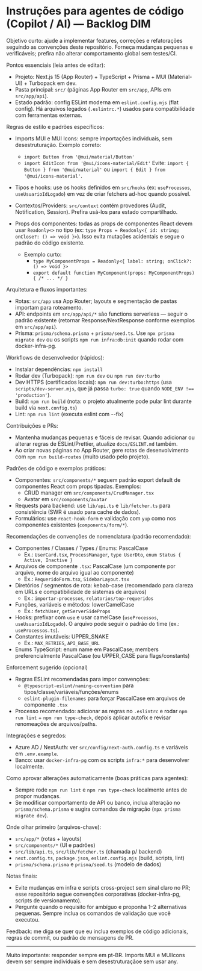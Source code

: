 # Instruções para agentes de código (Copilot / AI) — Backlog DIM

Objetivo curto: ajude a implementar features, correções e refatorações seguindo as convenções deste repositório. Forneça mudanças pequenas e verificáveis; prefira não alterar comportamento global sem testes/CI.

Pontos essenciais (leia antes de editar):

- Projeto: Next.js 15 (App Router) + TypeScript + Prisma + MUI (Material-UI) + Turbopack em dev.
- Pasta principal: `src/` (páginas App Router em `src/app`, APIs em `src/app/api`).
- Estado padrão: config ESLint moderna em `eslint.config.mjs` (flat config). Há arquivos legados (`.eslintrc.*`) usados para compatibilidade com ferramentas externas.

Regras de estilo e padrões específicos:

- Imports MUI e MUI Icons: sempre importações individuais, sem desestruturação. Exemplo correto:
  - `import Button from '@mui/material/Button'`
  - `import EditIcon from '@mui/icons-material/Edit'`
    Evite: `import { Button } from '@mui/material'` ou `import { Edit } from '@mui/icons-material'`.
- Tipos e hooks: use os hooks definidos em `src/hooks` (ex: `useProcessos`, `useUsuarioIdLogado`) em vez de criar fetchers ad-hoc quando possível.
- Contextos/Providers: `src/context` contém provedores (Audit, Notification, Session). Prefira usá-los para estado compartilhado.

- Props dos componentes: todas as props de componentes React devem usar `Readonly<>` no tipo (ex: `type Props = Readonly<{ id: string; onClose?: () => void }>`). Isso evita mutações acidentais e segue o padrão do código existente.
  - Exemplo curto:
    - `type MyComponentProps = Readonly<{ label: string; onClick?: () => void }>`
    - `export default function MyComponent(props: MyComponentProps) { /* ... */ }`

Arquitetura e fluxos importantes:

- Rotas: `src/app` usa App Router; layouts e segmentação de pastas importam para roteamento.
- API: endpoints em `src/app/api/*` são functions serverless — seguir o padrão existente (retornar Response/NextResponse conforme exemplos em `src/app/api`).
- Prisma: `prisma/schema.prisma` + `prisma/seed.ts`. Use `npx prisma migrate dev` ou os scripts `npm run infra:db:init` quando rodar com docker-infra-pg.

Workflows de desenvolvedor (rápidos):

- Instalar dependências: `npm install`
- Rodar dev (Turbopack): `npm run dev` ou `npm run dev:turbo`
- Dev HTTPS (certificados locais): `npm run dev:turbo:https` (usa `scripts/dev-server.mjs`, que já passa `turbo: true` quando `NODE_ENV !== 'production'`).
- Build: `npm run build` (nota: o projeto atualmente pode pular lint durante build via `next.config.ts`)
- Lint: `npm run lint` (executa eslint com --fix)

Contribuições e PRs:

- Mantenha mudanças pequenas e fáceis de revisar. Quando adicionar ou alterar regras de ESLint/Prettier, atualize `docs/ESLINT.md` também.
- Ao criar novas páginas no App Router, gere rotas de desenvolvimento com `npm run build-routes` (muito usado pelo projeto).

Padrões de código e exemplos práticos:

- Componentes: `src/components/*` seguem padrão export default de componentes React com props tipadas. Exemplos:
  - CRUD manager em `src/components/CrudManager.tsx`
  - Avatar em `src/components/avatar`
- Requests para backend: use `lib/api.ts` e `lib/fetcher.ts` para consistência (SWR é usado para cache de dados).
- Formulários: use `react-hook-form` e validação com `yup` como nos componentes existentes (`components/form/*`).

Recomendações de convenções de nomenclatura (padrão recomendado):

- Componentes / Classes / Types / Enums: PascalCase
  - Ex.: `UserCard.tsx`, `ProcessManager`, `type UserDto`, `enum Status { Active, Inactive }`
- Arquivos de componente `.tsx`: PascalCase (um componente por arquivo, nome do arquivo igual ao componente)
  - Ex.: `RequeridoForm.tsx`, `SidebarLayout.tsx`
- Diretórios / segmentos de rota: kebab-case (recomendado para clareza em URLs e compatibilidade de sistemas de arquivos)
  - Ex.: `importar-processos`, `relatorios/top-requeridos`
- Funções, variáveis e métodos: lowerCamelCase
  - Ex.: `fetchUser`, `getServerSideProps`
- Hooks: prefixar com `use` e usar camelCase (`useProcessos`, `useUsuarioIdLogado`). O arquivo pode seguir o padrão do time (ex.: `useProcessos.ts`).
- Constantes imutáveis: UPPER_SNAKE
  - Ex.: `MAX_RETRIES`, `API_BASE_URL`
- Enums TypeScript: enum name em PascalCase; members preferencialmente PascalCase (ou UPPER_CASE para flags/constants)

Enforcement sugerido (opcional)

- Regras ESLint recomendadas para impor convenções:
  - `@typescript-eslint/naming-convention` para tipos/classe/variáveis/funções/enums
  - `eslint-plugin-filenames` para forçar PascalCase em arquivos de componente `.tsx`
- Processo recomendado: adicionar as regras no `.eslintrc` e rodar `npm run lint` + `npm run type-check`, depois aplicar autofix e revisar renomeações de arquivos/paths.

Integrações e segredos:

- Azure AD / NextAuth: ver `src/config/next-auth.config.ts` e variáveis em `.env.example`.
- Banco: usar `docker-infra-pg` com os scripts `infra:*` para desenvolver localmente.

Como aprovar alterações automaticamente (boas práticas para agentes):

- Sempre rode `npm run lint` e `npm run type-check` localmente antes de propor mudanças.
- Se modificar comportamento de API ou banco, inclua alteração no `prisma/schema.prisma` e sugira comandos de migração (`npx prisma migrate dev`).

Onde olhar primeiro (arquivos-chave):

- `src/app/*` (rotas + layouts)
- `src/components/*` (UI e padrões)
- `src/lib/api.ts`, `src/lib/fetcher.ts` (chamada p/ backend)
- `next.config.ts`, `package.json`, `eslint.config.mjs` (build, scripts, lint)
- `prisma/schema.prisma` e `prisma/seed.ts` (modelo de dados)

Notas finais:

- Evite mudanças em infra e scripts cross-project sem sinal claro no PR; esse repositório segue convenções corporativas (docker-infra-pg, scripts de versionamento).
- Pergunte quando o requisito for ambíguo e proponha 1–2 alternativas pequenas. Sempre inclua os comandos de validação que você executou.

Feedback: me diga se quer que eu inclua exemplos de código adicionais, regras de commit, ou padrão de mensagens de PR.

---

Muito importante: responder sempre em pt-BR. Imports MUI e MUIIcons devem ser sempre individuais e sem desestruturaçãoe sem usar any.

